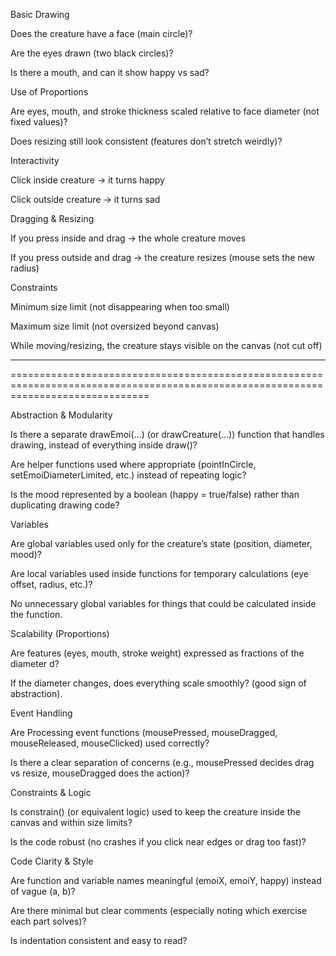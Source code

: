 Basic Drawing

 Does the creature have a face (main circle)?

 Are the eyes drawn (two black circles)?

 Is there a mouth, and can it show happy vs sad?

Use of Proportions

 Are eyes, mouth, and stroke thickness scaled relative to face diameter (not fixed values)?

 Does resizing still look consistent (features don’t stretch weirdly)?

Interactivity

 Click inside creature → it turns happy

 Click outside creature → it turns sad

Dragging & Resizing

 If you press inside and drag → the whole creature moves

 If you press outside and drag → the creature resizes (mouse sets the new radius)

Constraints

 Minimum size limit (not disappearing when too small)

 Maximum size limit (not oversized beyond canvas)

 While moving/resizing, the creature stays visible on the canvas (not cut off)

 ------------------------------------------------------------------------------------------------------------------------------------
 ====================================================================================================================================

 Abstraction & Modularity

 Is there a separate drawEmoi(...) (or drawCreature(...)) function that handles drawing, instead of everything inside draw()?

 Are helper functions used where appropriate (pointInCircle, setEmoiDiameterLimited, etc.) instead of repeating logic?

 Is the mood represented by a boolean (happy = true/false) rather than duplicating drawing code?

Variables

 Are global variables used only for the creature’s state (position, diameter, mood)?

 Are local variables used inside functions for temporary calculations (eye offset, radius, etc.)?

 No unnecessary global variables for things that could be calculated inside the function.

Scalability (Proportions)

 Are features (eyes, mouth, stroke weight) expressed as fractions of the diameter d?

 If the diameter changes, does everything scale smoothly? (good sign of abstraction).

Event Handling

 Are Processing event functions (mousePressed, mouseDragged, mouseReleased, mouseClicked) used correctly?

 Is there a clear separation of concerns (e.g., mousePressed decides drag vs resize, mouseDragged does the action)?

Constraints & Logic

 Is constrain() (or equivalent logic) used to keep the creature inside the canvas and within size limits?

 Is the code robust (no crashes if you click near edges or drag too fast)?

Code Clarity & Style

 Are function and variable names meaningful (emoiX, emoiY, happy) instead of vague (a, b)?

 Are there minimal but clear comments (especially noting which exercise each part solves)?

 Is indentation consistent and easy to read?

